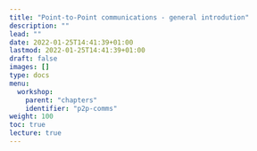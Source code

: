 ```yaml
---
title: "Point-to-Point communications - general introdution"
description: ""
lead: ""
date: 2022-01-25T14:41:39+01:00
lastmod: 2022-01-25T14:41:39+01:00
draft: false
images: []
type: docs
menu:
  workshop:
    parent: "chapters"
    identifier: "p2p-comms"
weight: 100
toc: true
lecture: true
---
```


